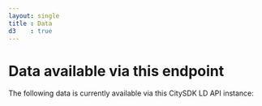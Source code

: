 ```yaml
---
layout: single
title : Data
d3    : true
---
```


# Data available via this endpoint

The following data is currently available via this CitySDK LD API instance:

<ul id="layers"></ul>
<script>

  var rows = {
    "description": "Description",
    "category": "Category",
    "organization": "Organization",
    "data_sources": "Data sources"
  };

  d3.json("{{ site.data.endpoint.endpoint }}/layers?per_page=999", function(data) {
    if (data.results.length) {
      var li = d3.select("#layers").selectAll("li")
          .data(data.results)
        .enter().append("li");
          //.sort(function(a, b) { return a.name > b.name; });

      li.append("h4")
        .html(function(d) { return d.name ;})

      li.append("a")
        .attr('class', 'sample-url')
        .html('Show data on map')
        .attr('href', function(d) {
          var sample_url = 'nodes?layer=' + d.name + '&per_page=10';
          if (d.sample_url) {
            sample_url = d.sample_url;
          }
          return '{{ site.baseurl }}/map-viewer/#' + sample_url;
        });

      var table = li.append("table").attr("class", "green-table");

      var tr = table.append("tr")
      tr.append("td").html('Layer name');
      tr.append("td").html(function(d) { return d.name; });

      Object.keys(rows).forEach(function(k) {
        var tr = table.append("tr")
        tr.append("td").html(rows[k] + ":");
        tr.append("td").html(function(d) { return d[k]; });
      });

    }
  });
</script>
